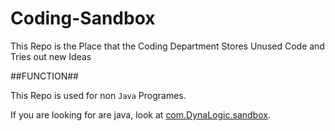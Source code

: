 Coding-Sandbox
==============

This Repo is the Place that the Coding Department Stores Unused Code and Tries out new Ideas


##FUNCTION##

This Repo is used for non `Java` Programes. 

If you are looking for are java, look at [com.DynaLogic.sandbox](https://www.github.com/dynalogic/com.dynalogic.sandbox).

